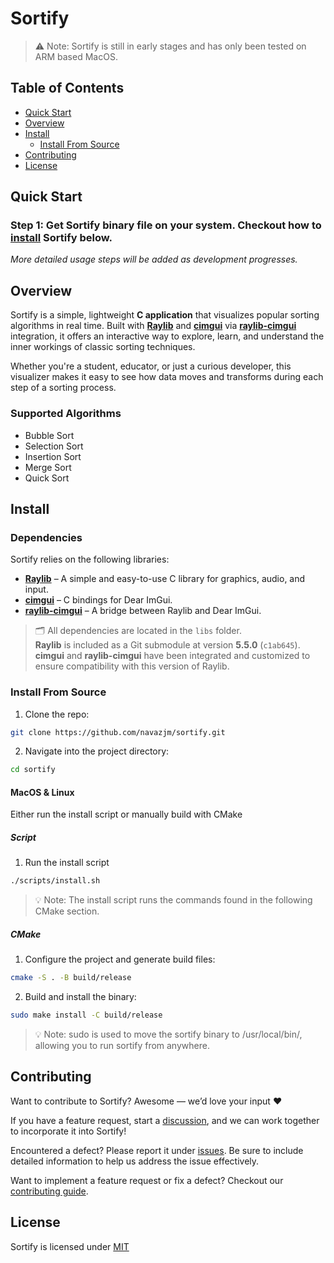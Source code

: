 # Sortify

> ⚠️ Note: Sortify is still in early stages and has only been tested on ARM based MacOS. 

## Table of Contents
- [Quick Start](#quick-start)
- [Overview](#overview)
- [Install](#install)
    - [Install From Source](#install-from-source)
- [Contributing](#contributing)
- [License](#license)

## Quick Start

### Step 1: Get Sortify binary file on your system. Checkout how to [install](#install) Sortify below.

_More detailed usage steps will be added as development progresses._

## Overview

Sortify is a simple, lightweight **C application** that visualizes popular sorting
algorithms in real time. Built with **[Raylib](https://github.com/raysan5/raylib)** and
**[cimgui](https://github.com/cimgui/cimgui)** via
**[raylib-cimgui](https://github.com/alfredbaudisch/raylib-cimgui)** integration, it offers
an interactive way to explore, learn, and understand the inner workings of classic
sorting techniques.

Whether you're a student, educator, or just a curious developer, this visualizer
makes it easy to see how data moves and transforms during each step of a sorting process.

### Supported Algorithms

- Bubble Sort
- Selection Sort
- Insertion Sort
- Merge Sort
- Quick Sort

## Install

### Dependencies

Sortify relies on the following libraries:

- **[Raylib](https://github.com/raysan5/raylib)** – A simple and easy-to-use C library for graphics, audio, and input.
- **[cimgui](https://github.com/cimgui/cimgui)** – C bindings for Dear ImGui.
- **[raylib-cimgui](https://github.com/alfredbaudisch/raylib-cimgui)** – A bridge between Raylib and Dear ImGui.

> 🗂️ All dependencies are located in the `libs` folder.  
> **Raylib** is included as a Git submodule at version **5.5.0** (`c1ab645`).  
> **cimgui** and **raylib-cimgui** have been integrated and customized to ensure compatibility with this version of Raylib.

### Install From Source

1. Clone the repo:

```sh 
git clone https://github.com/navazjm/sortify.git
```

2. Navigate into the project directory:

```sh 
cd sortify
```

#### MacOS & Linux

Either run the install script or manually build with CMake

##### Script

1. Run the install script 

```sh 
./scripts/install.sh
```

> 💡 Note: The install script runs the commands found in the following CMake section.

##### CMake  

1. Configure the project and generate build files:

```sh 
cmake -S . -B build/release
```

2. Build and install the binary:

```sh 
sudo make install -C build/release
```

> 💡 Note: sudo is used to move the sortify binary to /usr/local/bin/, allowing you to run sortify from anywhere.

## Contributing 

Want to contribute to Sortify? Awesome — we’d love your input ♥ 

If you have a feature request, start a [discussion](https://github.com/navazjm/sortify/discussions),
and we can work together to incorporate it into Sortify! 

Encountered a defect? Please report it under [issues](https://github.com/navazjm/sortify/issues).
Be sure to include detailed information to help us address the issue effectively. 

Want to implement a feature request or fix a defect? Checkout our [contributing guide](./docs/contributing.md).

## License

Sortify is licensed under [MIT](./LICENSE)
